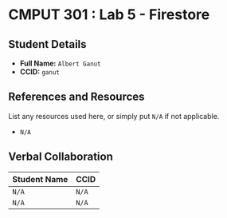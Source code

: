 # CMPUT 301 : Lab 5 - Firestore

## Student Details

- **Full Name:** `Albert Ganut`
- **CCID:** `ganut`

## References and Resources

List any resources used here, or simply put `N/A` if not applicable.
- `N/A`

## Verbal Collaboration

| Student Name | CCID     |
| ------------ | -------- |
| `N/A`        | `N/A`    |
| `N/A`        | `N/A`    |
